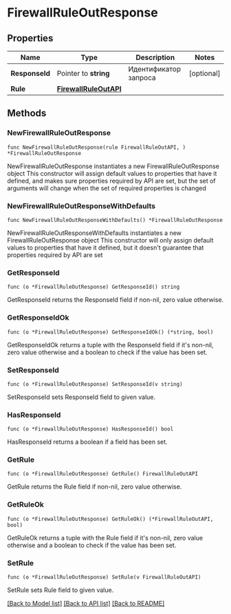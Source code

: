 # FirewallRuleOutResponse

## Properties

Name | Type | Description | Notes
------------ | ------------- | ------------- | -------------
**ResponseId** | Pointer to **string** | Идентификатор запроса | [optional] 
**Rule** | [**FirewallRuleOutAPI**](FirewallRuleOutAPI.md) |  | 

## Methods

### NewFirewallRuleOutResponse

`func NewFirewallRuleOutResponse(rule FirewallRuleOutAPI, ) *FirewallRuleOutResponse`

NewFirewallRuleOutResponse instantiates a new FirewallRuleOutResponse object
This constructor will assign default values to properties that have it defined,
and makes sure properties required by API are set, but the set of arguments
will change when the set of required properties is changed

### NewFirewallRuleOutResponseWithDefaults

`func NewFirewallRuleOutResponseWithDefaults() *FirewallRuleOutResponse`

NewFirewallRuleOutResponseWithDefaults instantiates a new FirewallRuleOutResponse object
This constructor will only assign default values to properties that have it defined,
but it doesn't guarantee that properties required by API are set

### GetResponseId

`func (o *FirewallRuleOutResponse) GetResponseId() string`

GetResponseId returns the ResponseId field if non-nil, zero value otherwise.

### GetResponseIdOk

`func (o *FirewallRuleOutResponse) GetResponseIdOk() (*string, bool)`

GetResponseIdOk returns a tuple with the ResponseId field if it's non-nil, zero value otherwise
and a boolean to check if the value has been set.

### SetResponseId

`func (o *FirewallRuleOutResponse) SetResponseId(v string)`

SetResponseId sets ResponseId field to given value.

### HasResponseId

`func (o *FirewallRuleOutResponse) HasResponseId() bool`

HasResponseId returns a boolean if a field has been set.

### GetRule

`func (o *FirewallRuleOutResponse) GetRule() FirewallRuleOutAPI`

GetRule returns the Rule field if non-nil, zero value otherwise.

### GetRuleOk

`func (o *FirewallRuleOutResponse) GetRuleOk() (*FirewallRuleOutAPI, bool)`

GetRuleOk returns a tuple with the Rule field if it's non-nil, zero value otherwise
and a boolean to check if the value has been set.

### SetRule

`func (o *FirewallRuleOutResponse) SetRule(v FirewallRuleOutAPI)`

SetRule sets Rule field to given value.



[[Back to Model list]](../README.md#documentation-for-models) [[Back to API list]](../README.md#documentation-for-api-endpoints) [[Back to README]](../README.md)


